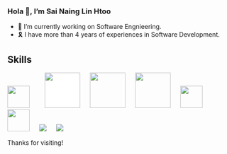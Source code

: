 ### Hola 👋, I’m Sai Naing Lin Htoo

- 🔭 I’m currently working on Software Engnieering.
- 🎗️ I have more than 4 years of experiences in Software Development.

## Skills
<div>
  <img width=50 style="margin-right: 12px!important;" src="https://upload.wikimedia.org/wikipedia/commons/thumb/9/9a/Laravel.svg/1200px-Laravel.svg.png" />
  &emsp;
  <img width=80 style="background-color:white;" src="https://www.vectorlogo.zone/logos/dotnet/dotnet-ar21.svg" />
  &emsp;
  <img width=80 src="https://w7.pngwing.com/pngs/195/221/png-transparent-sql-server-dba-microsoft-sql-server-database-management-system-logo-oracle-sql-logo-angle-text-logo.png"/>
  &emsp;
  <img width=80 src="https://www.vectorlogo.zone/logos/mysql/mysql-official.svg" />
  &emsp;
  <img width=50 src="https://www.vectorlogo.zone/logos/flutterio/flutterio-icon.svg" />
  &emsp;
  <img width=50 src="https://www.vectorlogo.zone/logos/reactjs/reactjs-icon.svg" />
  &emsp;
  <img src="https://www.vectorlogo.zone/logos/nodejs/nodejs-ar21.svg" />
  &emsp;
  <img src="https://www.vectorlogo.zone/logos/firebase/firebase-ar21.svg" />
</div>

Thanks for visiting!

<!--
**SaiNaingLinHtoo/SaiNaingLinHtoo** is a ✨ _special_ ✨ repository because its `README.md` (this file) appears on your GitHub profile.

Here are some ideas to get you started:

- 🔭 I’m currently working on ...
- 🌱 I’m currently learning ...
- 👯 I’m looking to collaborate on ...
- 🤔 I’m looking for help with ...
- 💬 Ask me about ...
- 📫 How to reach me: ...
- 😄 Pronouns: ...
- ⚡ Fun fact: ...
-->
